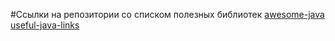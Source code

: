 #Ссылки на репозитории со списком полезных библиотек
[awesome-java](https://github.com/akullpp/awesome-java/tree/master) 
[useful-java-links](https://github.com/Vedenin/useful-java-links/tree/master)
